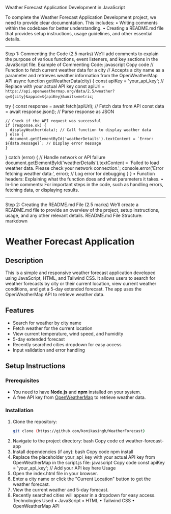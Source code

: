 Weather Forecast Application Development in JavaScript

To complete the Weather Forecast Application Development project, we need to provide clear documentation. This includes:
•	Writing comments within the codebase for better understanding.
•	Creating a README.md file that provides setup instructions, usage guidelines, and other essential details.
________________________________________
Step 1: Commenting the Code (2.5 marks)
We'll add comments to explain the purpose of various functions, event listeners, and key sections in the JavaScript file.
Example of Commenting Code:
javascript
Copy code
// Function to fetch current weather data for a city
// Accepts a city name as a parameter and retrieves weather information from the OpenWeatherMap API
async function getWeatherData(city) {
  const apiKey = 'your_api_key'; // Replace with your actual API key
  const apiUrl = `https://api.openweathermap.org/data/2.5/weather?q=${city}&appid=${apiKey}&units=metric`;

  try {
    const response = await fetch(apiUrl); // Fetch data from API
    const data = await response.json(); // Parse response as JSON

    // Check if the API request was successful
    if (response.ok) {
      displayWeather(data); // Call function to display weather data
    } else {
      document.getElementById('weatherDetails').textContent = `Error: ${data.message}`; // Display error message
    }
  } catch (error) {
    // Handle network or API failure
    document.getElementById('weatherDetails').textContent = 'Failed to load weather data. Please check your network connection.';
    console.error('Error fetching weather data:', error); // Log error for debugging
  }
}
•	Function headers: Explaining what the function does and what parameters it takes.
•	In-line comments: For important steps in the code, such as handling errors, fetching data, or displaying results.
________________________________________
Step 2: Creating the README.md File (2.5 marks)
We’ll create a README.md file to provide an overview of the project, setup instructions, usage, and any other relevant details.
README.md File Structure:
markdown
# Weather Forecast Application

## Description
This is a simple and responsive weather forecast application developed using JavaScript, HTML, and Tailwind CSS. It allows users to search for weather forecasts by city or their current location, view current weather conditions, and get a 5-day extended forecast. The app uses the OpenWeatherMap API to retrieve weather data.

## Features
- Search for weather by city name
- Fetch weather for the current location
- View current temperature, wind speed, and humidity
- 5-day extended forecast
- Recently searched cities dropdown for easy access
- Input validation and error handling

## Setup Instructions

### Prerequisites
- You need to have **Node.js** and **npm** installed on your system.
- A free API key from [OpenWeatherMap](https://openweathermap.org/api) to retrieve weather data.

### Installation
1. Clone the repository:
   ```bash
   git clone (https://github.com/konikasingh/WeatherForecast)
2.	Navigate to the project directory:
bash
Copy code
cd weather-forecast-app
3.	Install dependencies (if any):
bash
Copy code
npm install
4.	Replace the placeholder your_api_key with your actual API key from OpenWeatherMap in the script.js file:
javascript
Copy code
const apiKey = 'your_api_key'; // Add your API key here
Usage
1.	Open the index.html file in your browser.
2.	Enter a city name or click the "Current Location" button to get the weather forecast.
3.	View the current weather and 5-day forecast.
4.	Recently searched cities will appear in a dropdown for easy access.
Technologies Used
•	JavaScript
•	HTML
•	Tailwind CSS
•	OpenWeatherMap API
